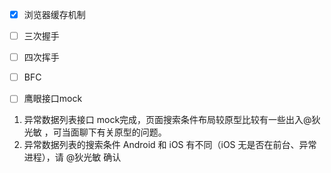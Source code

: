 - [x] 浏览器缓存机制
- [ ] 三次握手
- [ ] 四次挥手
- [ ] BFC
- [ ] 鹰眼接口mock



1. 异常数据列表接口 mock完成，页面搜索条件布局较原型比较有一些出入@狄光敏 ，可当面聊下有关原型的问题。
2. 异常数据列表的搜索条件 Android 和 iOS 有不同（iOS 无是否在前台、异常进程），请 @狄光敏 确认
